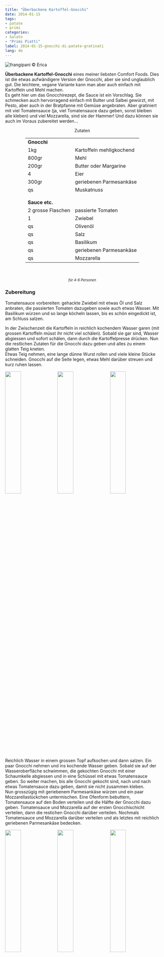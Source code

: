 ```yaml
---
title: "Überbackene Kartoffel-Gnocchi"
date: 2014-01-15
tags:
- patate
- primi
categories:
- Salato
- "Primi Piatti"
label: 2014-01-15-gnocchi-di-patate-gratinati
lang: de
---
```

![](../2014-01-15-gnocchi-di-patate-gratinati/header.jpeg "frangipani © Erica")

**Überbackene Kartoffel-Gnocchi** eines meiner liebsten Comfort Foods. Dies ist die etwas aufwändigere Version der Gnocchi, aber sie sind unglaublich gut. Die leichtere, vegane Variante kann man aber auch einfach mit Kartoffeln und Mehl machen.
<br />
Es geht hier um das Gnocchirezept, die Sauce ist ein Vorschlag. Sie schmecken auch hervorragend einfach mit Butter und Salbei gewürzt, mit Pesto, aber auch in der Bratpfanne mit Gemüse angebraten. Aber gratiniert mit viel Tomatensauce (ja, viel Tomatensauce dazu geben, sonst bleiben alle kleben) und viel Mozzarella, sind sie der Hammer! Und dazu können sie auch im Voraus zubereitet werden...

<div id="wrapper" style="text-align: center">
  <div id="yourdiv" style="display: inline-block;">
    <div class="ingredients" itemscope itemtype="http://schema.org/Recipe">
      <span itemprop="name" style="display:none;">Überbackene Kartoffel-Gnocchi</span>
      <span itemprop="recipeCategory" style="display:none;">Herzhaftes</span>
      <img itemprop="image" style="display:none;" class="ignore-gallery-item" src="../2014-01-15-gnocchi-di-patate-gratinati/header.jpeg"/>
      <span itemprop="author" style="display:none;">Erica Raiano</span>
      <span itemprop="description" style="display:none;">Überbackene Kartoffel-Gnocchi eines meiner liebsten Comfort Foods. Dies ist die etwas aufwändigere Version der Gnocchi, aber sie sind unglaublich gut.</span>
      <div class="ingredients-title">Zutaten</div>
      <table>
        <tbody>
          <tr>
            <td colspan="2"><b>Gnocchi</b></td>
          </tr>      
          <tr itemprop="recipeIngredient">        
            <td>1kg</td>
            <td>Kartoffeln mehligkochend</td>
          </tr>
          <tr itemprop="recipeIngredient">
            <td>800gr</td>
            <td>Mehl</td>
          </tr>
          <tr itemprop="recipeIngredient">
            <td>200gr</td>
            <td>Butter oder Margarine</td>
          </tr>
          <tr itemprop="recipeIngredient">
            <td>4</td>
            <td>Eier</td>
          </tr>      
          <tr itemprop="recipeIngredient">
            <td>300gr</td>
            <td>geriebenen Parmesankäse</td>
          </tr>
          <tr itemprop="recipeIngredient"> 
            <td>qs</td>
            <td>Muskatnuss</td>
          </tr>
          <tr style="height: 15px;"></tr>
          <tr>
            <td colspan="2"><b>Sauce etc.</b></td>
          </tr>
          <tr itemprop="recipeIngredient">
            <td>2 grosse Flaschen</td>
            <td>passierte Tomaten</td>
          </tr>
          <tr itemprop="recipeIngredient">      
            <td>1</td>
            <td>Zwiebel</td>
          </tr>
          <tr itemprop="recipeIngredient">
            <td>qs</td>
            <td>Olivenöl</td>
          </tr>
          <tr itemprop="recipeIngredient">
            <td>qs</td>
            <td>Salz</td>
          </tr>
          <tr itemprop="recipeIngredient">
            <td>qs</td>
            <td>Basilikum</td>
          </tr>
          <tr itemprop="recipeIngredient">
            <td>qs</td>
            <td>geriebenen Parmesankäse</td>
          </tr>
          <tr itemprop="recipeIngredient">
            <td>qs</td>
            <td>Mozzarella</td>
          </tr>
        </tbody>
      </table>
      <br></br>
      <i class="pull-right" style="font-size: 80%;" itemprop="recipeYield">für 4-6 Personen</i>
    </div>
  </div>
</div>

<h3>
  <font color="grey">
    <i class="fa-solid fa-gears"></i>
  </font> Zubereitung
</h3>

Tomatensauce vorbereiten: gehackte Zwiebel mit etwas Öl und Salz anbraten, die passierten Tomaten dazugeben sowie auch etwas Wasser. Mit Basilikum würzen und so lange köcheln lassen, bis es schön eingedickt ist, am Schluss salzen.

In der Zwischenzeit die Kartoffeln in reichlich kochendem Wasser garen (mit grossen Kartoffeln müsst ihr nicht viel schälen). Sobald sie gar sind, Wasser abgiessen und sofort schälen, dann durch die Kartoffelpresse drücken. Nun die restlichen Zutaten für die Gnocchi dazu geben und alles zu einem glatten Teig kneten.
<br />
Etwas Teig nehmen, eine lange dünne Wurst rollen und viele kleine Stücke schneiden. Gnocchi auf die Seite legen, etwas Mehl darüber streuen und kurz ruhen lassen.
<p>
  <div style="width: 100%; margin-bottom: 0">
    <img style="float: left; width: 32%; margin-right: 1%;" src="../2014-01-15-gnocchi-di-patate-gratinati/sugo.jpg" alt="" title="frangipani © Erica" />
    <img style="float: left; width: 32%; margin-right: 1%; margin-left: 1%;" src="../2014-01-15-gnocchi-di-patate-gratinati/tagliare.jpg" alt="" title="frangipani © Erica" />
    <img style="float: left; width: 32%; margin-left: 1%;" src="../2014-01-15-gnocchi-di-patate-gratinati/tagliati.jpg" alt="" title="frangipani © Erica" />
    <div style="clear: both"></div>
  </div>
</p>

Reichlich Wasser in einem grossen Topf aufkochen und dann salzen. Ein paar Gnocchi nehmen und ins kochende Wasser geben. Sobald sie auf der Wasseroberfläche schwimmen, die gekochten Gnocchi mit einer Schaumkelle abgiessen und in eine Schüssel mit etwas Tomatensauce geben. So weiter machen, bis alle Gnocchi gekocht sind, nach und nach etwas Tomatensauce dazu geben, damit sie nicht zusammen kleben.
<br />
Nun grosszügig mit geriebenem Parmesankäse würzen und ein paar Mozzarellastückchen untermischen. Eine Ofenform bebuttern, Tomatensauce auf den Boden verteilen und die Hälfte der Gnocchi dazu geben. Tomatensauce und Mozzarella auf der ersten Gnocchischicht verteilen, dann die restichen Gnocchi darüber verteilen. Nochmals Tomatensauce und Mozzarella darüber verteilen und als letztes mit reichlich geriebenen Parmesankäse bedecken.
<p>
  <div style="width: 100%; margin-bottom: 0">
    <img style="float: left; width: 32%; margin-right: 1%;" src="../2014-01-15-gnocchi-di-patate-gratinati/bollire.jpg" alt="" title="frangipani © Erica" />
    <img style="float: left; width: 32%; margin-right: 1%; margin-left: 1%;" src="../2014-01-15-gnocchi-di-patate-gratinati/cotti.jpg" alt="" title="frangipani © Erica" />
    <img style="float: left; width: 32%; margin-left: 1%;" src="../2014-01-15-gnocchi-di-patate-gratinati/teglia.jpeg" alt="" title="frangipani © Erica" />
    <div style="clear: both"></div>
  </div>
</p>

Die Ofenform mit Alufolie bedecken und für ca. 25min im Ofen bei 200°C Umluft backen, dann die Alufolie entfernen und für weitere 5-10min backen, damit etwas Kruste entsteht.
<p>
  <div style="width: 100%; margin-bottom: 0">
    <img style="float: left; width: 49%; margin-right: 1%" src="../2014-01-15-gnocchi-di-patate-gratinati/risultato1.jpeg" alt="" title="frangipani © Erica" />
    <img style="float: left; width: 49%; margin-left: 1%" src="../2014-01-15-gnocchi-di-patate-gratinati/risultato2.jpeg" alt="" title="frangipani © Erica" />
    <div style="clear: both"></div>
  </div>
</p>

<p>
  <div style="width: 100%; margin-bottom: 0">
    <img style="float: left; width: 49%; margin-right: 1%" src="../2014-01-15-gnocchi-di-patate-gratinati/risultato3.jpeg" alt="" title="frangipani © Erica" />
    <img style="float: left; width: 49%; margin-left: 1%" src="../2014-01-15-gnocchi-di-patate-gratinati/risultato4.jpeg" alt="" title="frangipani © Erica" />
    <div style="clear: both"></div>
  </div>
</p>

<p>
  <div style="width: 100%; margin-bottom: 0">
    <img style="float: left; width: 49%; margin-right: 1%" src="../2014-01-15-gnocchi-di-patate-gratinati/risultato5.jpeg" alt="" title="frangipani © Erica" />
    <img style="float: left; width: 49%; margin-left: 1%" src="../2014-01-15-gnocchi-di-patate-gratinati/risultato6.jpeg" alt="" title="frangipani © Erica" />
    <div style="clear: both"></div>
  </div>
</p>

<p>
  <div style="width: 100%; margin-bottom: 0">
    <img style="float: left; width: 49%; margin-right: 1%" src="../2014-01-15-gnocchi-di-patate-gratinati/risultato7.jpeg" alt="" title="frangipani © Erica" />
    <img style="float: left; width: 49%; margin-left: 1%" src="../2014-01-15-gnocchi-di-patate-gratinati/risultato8.jpeg" alt="" title="frangipani © Erica" />
    <div style="clear: both"></div>
  </div>
</p>

<h4>Buon appetito
  <font color="red">
    <i class="fa-regular fa-face-smile"></i>
  </font>
</h4>